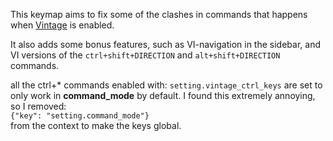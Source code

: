 This keymap aims to fix some of the clashes in 
commands that happens when [Vintage] is enabled.

It also adds some bonus features, such as 
VI-navigation in the sidebar, and VI versions of
the `ctrl+shift+DIRECTION` and `alt+shift+DIRECTION` commands.

all the ctrl+* commands enabled with: 
`setting.vintage_ctrl_keys` 
are set to only work in **command_mode** by default. I found this extremely annoying, so I removed:  
`{"key": "setting.command_mode"}`  
from the context to make the keys global.

[Vintage]: http://www.sublimetext.com/docs/3/vintage.html
